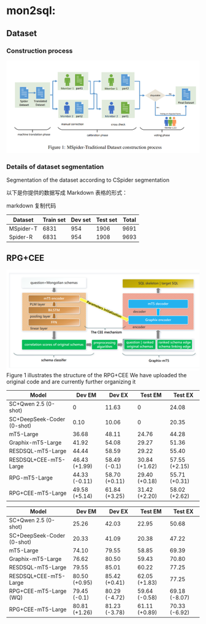 # mon2sql:

## Dataset
### Construction process
![fig 1](dataset.png)
### Details of dataset segmentation
Segmentation of the dataset according to CSpider segmentation

以下是你提供的数据写成 Markdown 表格的形式：

markdown
复制代码

| Dataset    | Train set | Dev set | Test set | Total |
|------------|-----------|---------|----------|-------|
| MSpider-T  | 6831      | 954     | 1906     | 9691  |
| Spider-R   | 6831      | 954     | 1908     | 9693  |


## RPG+CEE
![img.png](rpgcee.png)
Figure 1 illustrates the structure of the RPG+CEE
We have uploaded the original code and are currently further organizing it

| Model                          | Dev EM          | Dev EX          | Test EM         | Test EX         |
|--------------------------------|-----------------|-----------------|-----------------|-----------------|
| SC+Qwen 2.5 (0-shot)           | 0               | 11.63           | 0               | 24.08           |
| SC+DeepSeek-Coder (0-shot)     | 0.10            | 10.06           | 0               | 20.35           |
| mT5-Large                      | 36.68           | 48.11           | 24.76           | 44.28           |
| Graphix-mT5-Large              | 41.92           | 54.08           | 29.27           | 51.36           |
| RESDSQL-mT5-Large              | 44.44           | 58.59           | 29.22           | 55.40           |
| RESDSQL+CEE-mT5-Large          | 46.43 (+1.99)   | 58.49 (-0.1)    | 30.84 (+1.62)   | 57.55 (+2.15)   |
| RPG-mT5-Large                  | 44.33 (-0.11)   | 58.70 (+0.11)   | 29.40 (+0.18)   | 55.71 (+0.31)   |
| RPG+CEE-mT5-Large              | 49.58 (+5.14)   | 61.84 (+3.25)   | 31.42 (+2.20)   | 58.02 (+2.62)   |

| Model                          | Dev EM          | Dev EX          | Test EM         | Test EX         |
|--------------------------------|-----------------|-----------------|-----------------|-----------------|
| SC+Qwen 2.5 (0-shot)           | 25.26           | 42.03           | 22.95           | 50.68           |
| SC+DeepSeek-Coder (0-shot)     | 20.33           | 41.09           | 20.38           | 47.22           |
| mT5-Large                      | 74.10           | 79.55           | 58.85           | 69.39           |
| Graphix-mT5-Large              | 76.62           | 80.50           | 59.43           | 70.80           |
| RESDSQL-mT5-Large              | 79.55           | 85.01           | 60.22           | 77.25           |
| RESDSQL+CEE-mT5-Large          | 80.50 (+0.95)   | 85.42 (+0.41)   | 62.05 (+1.83)   | 77.25           |
| RPG+CEE-mT5-Large (WQ)         | 79.45 (-0.1)    | 80.29 (-4.72)   | 59.64 (-0.58)   | 69.18 (-8.07)   |
| RPG+CEE-mT5-Large              | 80.81 (+1.26)   | 81.23 (-3.78)   | 61.11 (+0.89)   | 70.33 (-6.92)   |
